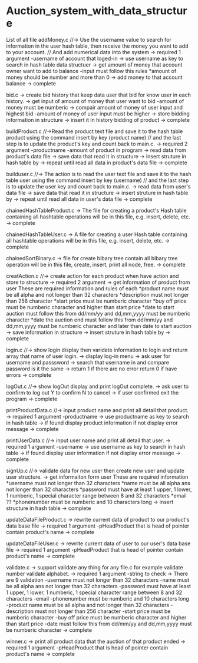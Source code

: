 # Auction_system_with_data_structure
List of all file
addMoney.c
//-> Use the username value to search for information in the user hash table, then receive the money you want to add to your account. 
//   And add numerical data into the system 
-> required 1 argument
    -username of account that loged-in
-> use username as key to search in hash table data structuer
-> get amount of money that account owner want to add to balance 
    -input must follow this rules
      *amount of money should be number and more than 0
-> add money to that account balance
-> complete

bid.c
-> create bid history that keep data user that bid for know user in each history.
-> get input of amount of money that user want to bid
	-amount of money must be numberic
-> compair amount of money of user input and highest bid
	-amount of money of user input must be higher
-> store bidding information in structure
-> insert it in history bidding of product
-> complete

buildProduct.c
//->Read the product text file and save it to the hash table product using the command insert by key (product name) 
//  and the last step is to update the product's key and count back to main.c. 
-> required 2 argument
	-productname
	-amount of product in program
-> read data from product's data file
-> save data that read it in structure
-> insert struture in hash table by
-> repeat until read all data in product's data file
-> complete

builduser.c
//-> The action is to read the user text file and save it to the hash table user using the command insert by key (username) 
//   and the last step is to update the user key and count back to main.c. 
-> read data from user's data file
-> save data that read it in structure
-> insert struture in hash table by
-> repeat until read all data in user's data file
-> complete

chainedHashTableProduct.c
-> The file for creating a product's Hash table containing all hashtable operations will be in this file, e.g. insert, delete, etc. 
-> complete

chainedHashTableUser.c
-> A file for creating a user Hash table containing all hashtable operations will be in this file, e.g. insert, delete, etc. 
-> complete

chainedSortBinary.c
-> file for create bibary tree contain all bibary tree operation will be in this file, create, insert, print all node, free.
-> complete

creatAction.c
//-> create action for each product when have action and store to structure
-> required 2 argument
-> get information of product from user
	These are required information and rules of each
		*product name 		must be all alpha and not longer than 32 characters
		*description 		must not longer than 256 character
		*start price 		must be numberic character
		*buy off price 		must be numberic character and higher than start price
		*date to start auction 	must follow this from dd/mm/yy and dd,mm,yyyy must be numberic character
		*date the auction end 	must follow this from dd/mm/yy and dd,mm,yyyy must be numberic character and later than date to start auction
-> save information in structure
-> insert struture in hash table by
-> complete

login.c
//-> show login display then varidate information to login and return array that name of user login.
-> display log-in menu
-> ask user for username and passsword
-> search that username in and compare password is it the same
-> return 1 if there are no error return 0 if have errors
-> complete

logOut.c
//-> show logOut display and print logOut complete.
-> ask user to confirm to log out Y to confirm N to cancel
-> if user confirmed exit the program
-> complete

printProductData.c
//-> input product name and print all detail that product.
-> required 1 argument
	-productname
-> use productname as key to search in hash table
-> if found display product information if not display error message
-> complete

printUserData.c
//-> input user name and print all detail that user.
-> required 1 argument
	-username
-> use username as key to search in hash table
-> if found display user information if not display error message
-> complete

signUp.c
//-> validate data for new user then create new user and update user structure.
-> get informaiton form user
	These are required information
		*username 	must not longer than 32 characters
		*name 		must be all alpha ans not longer than 32 characters
		*password 	must have at least 1 upper, 1 lower, 1 numberic, 1 special character range between 8 and 32 characters
		*email ??
		*phonenumber 	must be numberic and 10 characters long
-> insert structure in hash table
-> complete

updateDataFileProduct.c
-> rewrite current data of product to our product's data base file
-> required 1 argument
	-pHeadProduct	that is head of pointer contain product's name
-> complete

updateDataFileUser.c
-> rewrite current data of user to our user's data base file
-> required 1 argument
	-pHeadProduct	that is head of pointer contain product's name
-> complete

validate.c
-> support validate any thing for any file.c for example validate number validate alphabet.
-> required 1 argument
	-string to check
-> There are 9 validation
	-username 	must not longer than 32 characters
	-name 		must be all alpha ans not longer than 32 characters
	-password 	must have at least 1 upper, 1 lower, 1 numberic, 1 special character range between 8 and 32 characters
	-email 
	-phonenumber 	must be numberic and 10 characters long
	-product name 	must be all alpha and not longer than 32 characters
	-description 	must not longer than 256 character
	-start price 	must be numberic character
	-buy off price 	must be numberic character and higher than start price
	-date 		must follow this from dd/mm/yy and dd,mm,yyyy must be numberic character
-> complete

winner.c
-> print all product data that the auction of that product ended
-> required 1 argument
	-pHeadProduct	that is head of pointer contain product's name
-> complete
